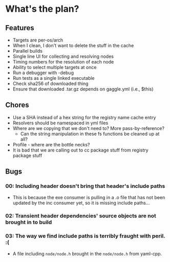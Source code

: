 # What's the plan?

## Features

- Targets are per-os/arch
- When I clean, I don't want to delete the stuff in the cache
- Parallel builds
- Single line UI for collecting and resolving nodes
- Timing numbers for the resolution of each node
- Ability to select multiple targets at once
- Run a debugger with -debug
- Run tests as a single linked executable
- Check sha256 of downloaded thing
- Ensure that downloaded .tar.gz depends on gaggle.yml (i.e., $this)

## Chores

- Use a SHA instead of a hex string for the registry name cache entry
- Resolvers should be namespaced in yml files
- Where are we copying that we don't need to? More pass-by-reference?
  - Can the string manipulation in these fs functions be cleaned up at all?
- Profile - where are the bottle necks?
- It is bad that we are calling out to cc package stuff from registry package stuff

## Bugs

### 00: Including header doesn't bring that header's include paths
- This is because the exe consumer is pulling in a .o file that has not been
  updated by the inc consumer yet, so it is missing include paths...

### 02: Transient header dependencies' source objects are not brought in to build

### 03: The way we find include paths is terribly fraught with peril. :(
- A file including `node/node.h` brought in the `node/node.h` from yaml-cpp.